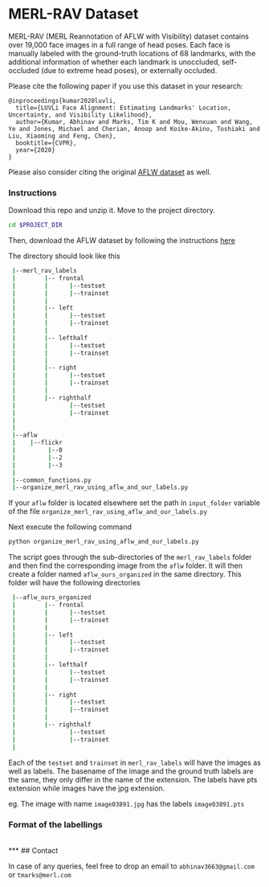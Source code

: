 # MERL-RAV Dataset
MERL-RAV (MERL Reannotation of AFLW with Visibility) dataset contains over 19,000 face images in a full range of head poses. Each face is manually labeled with the ground-truth locations of 68 landmarks, with the additional information of whether each landmark is unoccluded, self-occluded (due to extreme head poses), or externally occluded.

Please cite the following paper if you use this dataset in your research:
```
@inproceedings{kumar2020luvli,
  title={LUVLi Face Alignment: Estimating Landmarks' Location, Uncertainty, and Visibility Likelihood},
  author={Kumar, Abhinav and Marks, Tim K and Mou, Wenxuan and Wang, Ye and Jones, Michael and Cherian, Anoop and Koike-Akino, Toshiaki and Liu, Xiaoming and Feng, Chen},
  booktitle={CVPR},
  year={2020}
}
```
Please also consider citing the original [AFLW dataset](https://www.tugraz.at/institute/icg/research/team-bischof/lrs/downloads/aflw/)
 as well.

### Instructions
Download this repo and unzip it. Move to the project directory.
```bash
cd $PROJECT_DIR
```

Then, download the AFLW dataset by following the instructions [here](https://www.tugraz.at/institute/icg/research/team-bischof/lrs/downloads/aflw/)

The directory should look like this
```bash
 |--merl_rav_labels
 |        |-- frontal
 |        |      |--testset
 |        |      |--trainset
 |        |
 |        |-- left 
 |        |      |--testset
 |        |      |--trainset
 |        |
 |        |-- lefthalf
 |        |      |--testset
 |        |      |--trainset
 |        |
 |        |-- right
 |        |      |--testset
 |        |      |--trainset
 |        |
 |        |-- righthalf
 |               |--testset
 |               |--trainset
 |
 |
 |--aflw
 |    |--flickr
 |         |--0
 |         |--2
 |         |--3
 |
 |--common_functions.py
 |--organize_merl_rav_using_aflw_and_our_labels.py
```
If your ```aflw``` folder is located elsewhere set the path in ```input_folder``` variable of the file ```organize_merl_rav_using_aflw_and_our_labels.py```

Next execute the following command
```bash
python organize_merl_rav_using_aflw_and_our_labels.py
```

The script goes through the sub-directories of the ```merl_rav_labels``` folder and then find the corresponding image from the ```aflw``` folder. It will then create a folder named ```aflw_ours_organized``` in the same directory. This folder will have the following directories

```bash
 |--aflw_ours_organized
 |        |-- frontal
 |        |      |--testset
 |        |      |--trainset
 |        |
 |        |-- left 
 |        |      |--testset
 |        |      |--trainset
 |        |
 |        |-- lefthalf
 |        |      |--testset
 |        |      |--trainset
 |        |
 |        |-- right
 |        |      |--testset
 |        |      |--trainset
 |        |
 |        |-- righthalf
 |               |--testset
 |               |--trainset
 |
```
Each of the ```testset``` and ```trainset``` in ```merl_rav_labels``` will have the images as well as labels. The basename of the image and the ground truth labels are the same, they only differ in the name of the extension. The labels have pts extension while images have the jpg extension.

eg. The image with name ```image03891.jpg``` has the labels ```image03891.pts```

### Format of the labellings

<br/>
***
## Contact

In case of any queries, feel free to drop an email to 
```abhinav3663@gmail.com``` or ```tmarks@merl.com```
